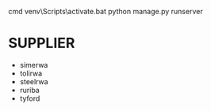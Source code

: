 cmd
venv\Scripts\activate.bat
python manage.py runserver

# SUPPLIER

- simerwa
- tolirwa
- steelrwa
- ruriba
- tyford
